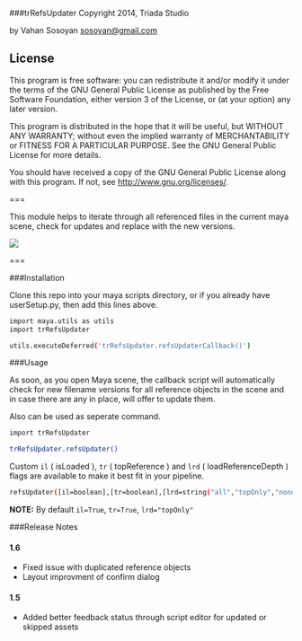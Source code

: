 ###trRefsUpdater
Copyright 2014, Triada Studio

by Vahan Sosoyan sosoyan@gmail.com

License
-------
This program is free software: you can redistribute it and/or modify
it under the terms of the GNU General Public License as published by
the Free Software Foundation, either version 3 of the License, or
(at your option) any later version.

This program is distributed in the hope that it will be useful,
but WITHOUT ANY WARRANTY; without even the implied warranty of
MERCHANTABILITY or FITNESS FOR A PARTICULAR PURPOSE.  See the
GNU General Public License for more details.

You should have received a copy of the GNU General Public License
along with this program.  If not, see <http://www.gnu.org/licenses/>.

===

This module helps to iterate through all referenced files in the current maya scene, check for updates and replace with the new versions.

![](https://dl.dropboxusercontent.com/u/11663164/shared/trRefsUpdater_Demo.gif)

===

###Installation

Clone this repo into your maya scripts directory, or if you already have userSetup.py, then add this lines above.

```bash
import maya.utils as utils
import trRefsUpdater

utils.executeDeferred('trRefsUpdater.refsUpdaterCallback()')
```

###Usage

As soon, as you open Maya scene, the callback script will automatically check for new filename versions for all  reference objects in the scene and in case there are any in place, will offer to update them.

Also can be used as seperate command.

```bash
import trRefsUpdater

trRefsUpdater.refsUpdater()
```
Custom `il` ( isLoaded ), `tr` ( topReference ) and `lrd` ( loadReferenceDepth ) flags are available to make it best fit in your pipeline.

```bash
refsUpdater([il=boolean],[tr=boolean],[lrd=string("all","topOnly","none")])
```

**NOTE:** By default `il=True`, `tr=True`, `lrd="topOnly"`

###Release Notes

#### 1.6

- Fixed issue with duplicated reference objects
- Layout improvment of confirm dialog

#### 1.5

- Added better feedback status through script editor for updated or skipped assets
